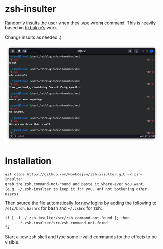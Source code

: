 # zsh-insulter
Randomly insults the user when they type wrong command.
This is heavily based on [hkbakke's](https://github.com/hkbakke/bash-insulter) work.

Change insults as needed :)

![zshInsults](https://github.com/NoobGajen/zsh-insulter/blob/master/zshInsultsgnu.png)

# Installation

    git clone https://github.com/NoobGajen/zsh-insulter.git ~/.zsh-insulter
    grab the zsh.command-not-found and paste it where-ever you want. 
    (e.g. ~/.zsh-insulter to keep it for you. and not bothering other users)

Then source the file automatically for new logins by adding the following to `/etc/bash.bashrc` for bash and `~/.zshrc` for zsh:
```
if [ -f ~/.zsh-insulter/src/zsh.command-not-found ]; then
    . ~/.zsh-insulter/src/zsh.command-not-found
fi
```
Start a new zsh shell and type some invalid commands for the effects to be visible.
